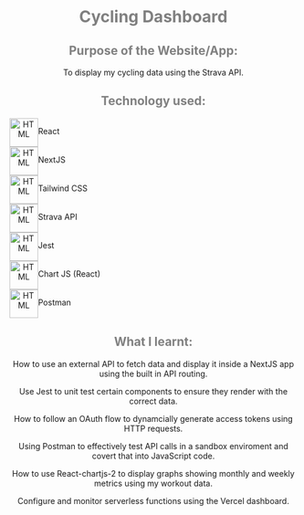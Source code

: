 <div>
 
<h1 style="color: grey" align="center">Cycling Dashboard</h1>
 
<h2 style="color: grey" align="center">Purpose of the Website/App:</h2>
 
<p align="center">To display my cycling data using the Strava API.<p>
 
<h2 style="color: grey" align="center">Technology used:</h2>
 
<div align="center">
  <div style="display: flex; flex-direction: row">
    <img align="center" src="https://symbols.getvecta.com/stencil_94/22_react-icon.e55e75bd2e.svg" alt="HTML" height="50"/>
    <p align="center">React</p>
 </div>
</div>
   
<div align="center">
  <div style="display: flex; flex-direction: row">
    <img align="center" src="https://upload.wikimedia.org/wikipedia/commons/8/8e/Nextjs-logo.svg" alt="HTML" height="50"/>
    <p align="center">NextJS</p>
  </div>
</div>
   
<div align="center">
  <div style="display: flex; flex-direction: row">
    <img align="center" src="https://symbols.getvecta.com/stencil_97/3_tailwind-css-icon.5009c3dbea.svg" alt="HTML" height="50"/>
    <p align="center">Tailwind CSS</p>
  </div>
</div>

<div align="center">
  <div style="display: flex; flex-direction: row">
    <img align="center" src="https://www.vectorlogo.zone/logos/strava/strava-icon.svg" alt="HTML" height="50"/>
    <p align="center">Strava API</p>
  </div>
</div>

<div align="center">
  <div style="display: flex; flex-direction: row">
    <img align="center" src="https://symbols.getvecta.com/stencil_85/20_jest-icon.aff64ab210.svg" alt="HTML" height="50"/>
    <p align="center">Jest</p>
  </div>
</div>

<div align="center">
  <div style="display: flex; flex-direction: row">
    <img align="center" src="https://asset.brandfetch.io/idFdo8ulhr/idg4l58CuH.svg" alt="HTML" height="50"/>
    <p align="center">Chart JS (React)</p>
  </div>
</div>

<div align="center">
  <div style="display: flex; flex-direction: row">
    <img align="center" src="https://cdn.worldvectorlogo.com/logos/postman.svg" alt="HTML" height="50"/>
    <p align="center">Postman</p>
  </div>
</div>

<h2 style="color: grey" align="center">What I learnt:</h2>

<p align="center">How to use an external API to fetch data and display it inside a NextJS app using the built in API routing.</p>
<p align="center">Use Jest to unit test certain components to ensure they render with the correct data.</p>
<p align="center">How to follow an OAuth flow to dynamcially generate access tokens using HTTP requests.</p>
<p align="center">Using Postman to effectively test API calls in a sandbox enviroment and covert that into JavaScript code.</p>
<p align="center">How to use React-chartjs-2 to display graphs showing monthly and weekly metrics using my workout data.</p>
<p align="center">Configure and monitor serverless functions using the Vercel dashboard.</p>

</div>
